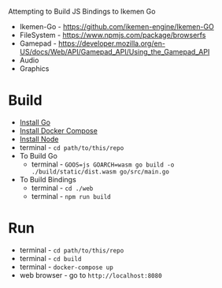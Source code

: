 Attempting to Build JS Bindings to Ikemen Go
- Ikemen-Go - https://github.com/ikemen-engine/Ikemen-GO
- FileSystem - https://www.npmjs.com/package/browserfs
- Gamepad - https://developer.mozilla.org/en-US/docs/Web/API/Gamepad_API/Using_the_Gamepad_API
- Audio
- Graphics

# Build

- [Install Go](https://go.dev/doc/install)
- [Install Docker Compose](https://docs.docker.com/compose/install/)
- [Install Node](https://nodejs.org/en)
- terminal - `cd path/to/this/repo`
- To Build Go
  - terminal - `GOOS=js GOARCH=wasm go build -o ./build/static/dist.wasm go/src/main.go`
- To Build Bindings
  - terminal - `cd ./web`
  - terminal - `npm run build`

# Run
- terminal - `cd path/to/this/repo`
- terminal - `cd build`
- terminal - `docker-compose up`
- web browser - go to `http://localhost:8080`